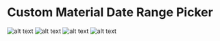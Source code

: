 # Custom Material Date Range Picker

![alt text](https://github.com/NerdFaisal404/MaterialDataRangePicker/blob/master/device-2017-05-19-182751.png)
![alt text](https://github.com/NerdFaisal404/MaterialCustomDateRangePicker/blob/master/device-2017-05-19-182901.png)
![alt text](https://github.com/NerdFaisal404/MaterialCustomDateRangePicker/blob/master/device-2017-05-19-182915.png)
![alt text](https://github.com/NerdFaisal404/MaterialCustomDateRangePicker/blob/master/device-2017-05-19-182927.png)
